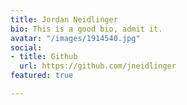```yaml
---
title: Jordan Neidlinger
bio: This is a good bio, admit it.
avatar: "/images/1914540.jpg"
social:
- title: Github
  url: https://github.com/jneidlinger
featured: true

---
```

